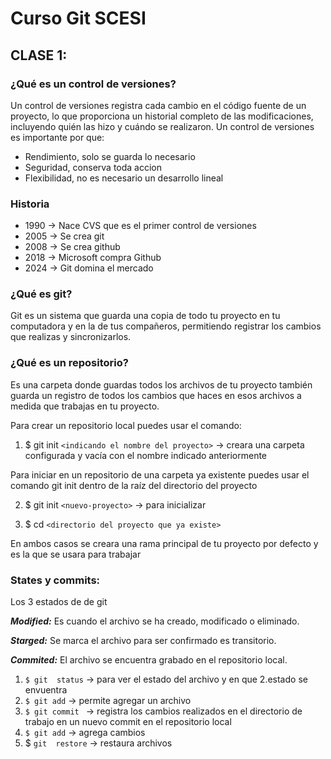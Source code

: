 # Curso Git SCESI

## CLASE 1:

### ¿Qué es un control de versiones?

Un control de versiones registra cada cambio en el código fuente de un proyecto, lo que proporciona un historial completo de las modificaciones, incluyendo quién las hizo y cuándo se realizaron.
Un control de versiones es importante por que:

* Rendimiento, solo se guarda lo necesario
* Seguridad, conserva toda accion 
* Flexibilidad, no es necesario un desarrollo lineal

### Historia

* 1990 -> Nace CVS que es el primer control de versiones
* 2005 -> Se crea git
* 2008 -> Se crea github
* 2018 -> Microsoft compra Github
* 2024 -> Git domina el mercado

### ¿Qué es git?

Git es un sistema que guarda una copia de todo tu proyecto en tu computadora y en la de tus compañeros, permitiendo registrar los cambios que realizas y sincronizarlos.

### ¿Qué es un repositorio?
Es una carpeta donde guardas todos los archivos de tu proyecto  también guarda un registro de todos los cambios que haces en esos archivos a medida que trabajas en tu proyecto. 

Para crear un repositorio local puedes usar el comando:

1. $ git init `<indicando el nombre del proyecto>` -> creara una carpeta configurada y vacía con el nombre indicado anteriormente


Para iniciar en un repositorio de una carpeta ya existente puedes usar el comando git init dentro de la raíz del directorio del proyecto

2. $ git init `<nuevo-proyecto>` -> para inicializar

3. $ cd `<directorio del proyecto que ya existe>`

En ambos casos se creara una rama principal de tu proyecto por defecto y es la que se usara para trabajar

### States y commits:
Los 3 estados de de git 

***Modified:*** Es cuando el archivo se ha creado, modificado o eliminado.

***Starged:*** Se marca el archivo para ser confirmado es transitorio.

***Commited:*** El archivo se encuentra grabado en el repositorio local.
1. `$ git  status` -> para ver el estado del archivo y en que 2.estado se envuentra
2. `$ git add` -> permite agregar un archivo
3. `$ git commit ` -> registra los cambios realizados en el directorio de trabajo en un nuevo commit en el repositorio local
4.  `$ git add` -> agrega cambios
5. $ `git  restore` -> restaura archivos